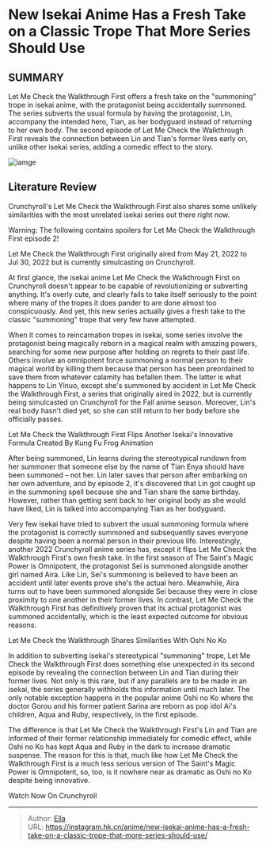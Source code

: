 # New Isekai Anime Has a Fresh Take on a Classic Trope That More Series Should Use


## SUMMARY 



  Let Me Check the Walkthrough First offers a fresh take on the &#34;summoning&#34; trope in isekai anime, with the protagonist being accidentally summoned.   The series subverts the usual formula by having the protagonist, Lin, accompany the intended hero, Tian, as her bodyguard instead of returning to her own body.   The second episode of Let Me Check the Walkthrough First reveals the connection between Lin and Tian&#39;s former lives early on, unlike other isekai series, adding a comedic effect to the story.  

![iamge](https://static1.srcdn.com/wordpress/wp-content/uploads/2023/11/let-me-check-the-walkthrough-first-anime-cover.jpg)

## Literature Review

Crunchyroll&#39;s Let Me Check the Walkthrough First also shares some unlikely similarities with the most unrelated isekai series out there right now.




Warning: The following contains spoilers for Let Me Check the Walkthrough First episode 2!






Let Me Check the Walkthrough First originally aired from May 21, 2022 to Jul 30, 2022 but is currently simulcasting on Crunchyroll.




At first glance, the isekai anime Let Me Check the Walkthrough First on Crunchyroll doesn&#39;t appear to be capable of revolutionizing or subverting anything. It&#39;s overly cute, and clearly fails to take itself seriously to the point where many of the tropes it does pander to are done almost too conspicuously. And yet, this new series actually gives a fresh take to the classic &#34;summoning&#34; trope that very few have attempted.

When it comes to reincarnation tropes in isekai, some series involve the protagonist being magically reborn in a magical realm with amazing powers, searching for some new purpose after holding on regrets to their past life. Others involve an omnipotent force summoning a normal person to their magical world by killing them because that person has been preordained to save them from whatever calamity has befallen them. The latter is what happens to Lin Yinuo, except she&#39;s summoned by accident in Let Me Check the Walkthrough First, a series that originally aired in 2022, but is currently being simulcasted on Crunchyroll for the Fall anime season. Moreover, Lin&#39;s real body hasn&#39;t died yet, so she can still return to her body before she officially passes.





 Let Me Check the Walkthrough First Flips Another Isekai&#39;s Innovative Formula 
Created By Kung Fu Frog Animation
         

After being summoned, Lin learns during the stereotypical rundown from her summoner that someone else by the name of Tian Enya should have been summoned – not her. Lin later saves that person after embarking on her own adventure, and by episode 2, it&#39;s discovered that Lin got caught up in the summoning spell because she and Tian share the same birthday. However, rather than getting sent back to her original body as she would have liked, Lin is talked into accompanying Tian as her bodyguard.

Very few isekai have tried to subvert the usual summoning formula where the protagonist is correctly summoned and subsequently saves everyone despite having been a normal person in their previous life. Interestingly, another 2022 Crunchyroll anime series has, except it flips Let Me Check the Walkthrough First&#39;s own fresh take. In the first season of The Saint&#39;s Magic Power is Omnipotent, the protagonist Sei is summoned alongside another girl named Aira. Like Lin, Sei&#39;s summoning is believed to have been an accident until later events prove she&#39;s the actual hero. Meanwhile, Aira turns out to have been summoned alongside Sei because they were in close proximity to one another in their former lives. In contrast, Let Me Check the Walkthrough First has definitively proven that its actual protagonist was summoned accidentally, which is the least expected outcome for obvious reasons.






 Let Me Check the Walkthrough Shares Similarities With Oshi No Ko 
          

In addition to subverting isekai&#39;s stereotypical &#34;summoning&#34; trope, Let Me Check the Walkthrough First does something else unexpected in its second episode by revealing the connection between Lin and Tian during their former lives. Not only is this rare, but if any parallels are to be made in an isekai, the series generally withholds this information until much later. The only notable exception happens in the popular anime Oshi no Ko where the doctor Gorou and his former patient Sarina are reborn as pop idol Ai&#39;s children, Aqua and Ruby, respectively, in the first episode.

The difference is that Let Me Check the Walkthrough First&#39;s Lin and Tian are informed of their former relationship immediately for comedic effect, while Oshi no Ko has kept Aqua and Ruby in the dark to increase dramatic suspense. The reason for this is that, much like how Let Me Check the Walkthrough First is a much less serious version of The Saint&#39;s Magic Power is Omnipotent, so, too, is it nowhere near as dramatic as Oshi no Ko despite being innovative.




Watch Now On Crunchyroll



---

> Author: [Ella](https://instagram.hk.cn/)  
> URL: https://instagram.hk.cn/anime/new-isekai-anime-has-a-fresh-take-on-a-classic-trope-that-more-series-should-use/  

